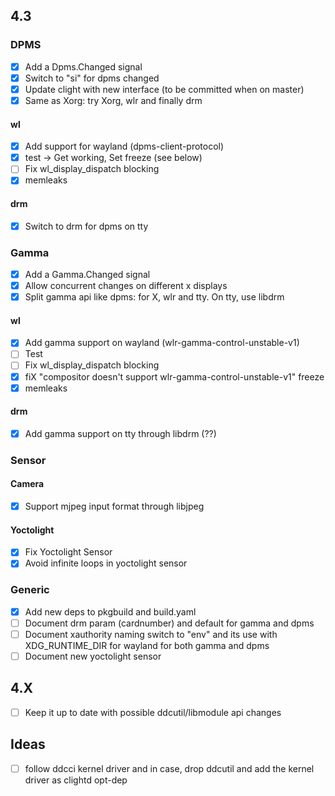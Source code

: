## 4.3

### DPMS
- [x] Add a Dpms.Changed signal
- [x] Switch to "si" for dpms changed
- [x] Update clight with new interface (to be committed when on master)
- [x] Same as Xorg: try Xorg, wlr and finally drm

#### wl
- [x] Add support for wayland (dpms-client-protocol)
- [x] test -> Get working, Set freeze (see below)
- [ ] Fix wl_display_dispatch blocking
- [x] memleaks

#### drm 
- [x] Switch to drm for dpms on tty

### Gamma
- [x] Add a Gamma.Changed signal
- [x] Allow concurrent changes on different x displays
- [x] Split gamma api like dpms: for X, wlr and tty. On tty, use libdrm

#### wl
- [x] Add gamma support on wayland (wlr-gamma-control-unstable-v1)
- [ ] Test
- [ ] Fix wl_display_dispatch blocking
- [x] fiX "compositor doesn't support wlr-gamma-control-unstable-v1" freeze
- [x] memleaks

#### drm
- [x] Add gamma support on tty through libdrm (??)

### Sensor

#### Camera
- [x] Support mjpeg input format through libjpeg

#### Yoctolight
- [x] Fix Yoctolight Sensor
- [x] Avoid infinite loops in yoctolight sensor

### Generic
- [x] Add new deps to pkgbuild and build.yaml
- [ ] Document drm param (cardnumber) and default for gamma and dpms
- [ ] Document xauthority naming switch to "env" and its use with XDG_RUNTIME_DIR for wayland for both gamma and dpms
- [ ] Document new yoctolight sensor

## 4.X
- [ ] Keep it up to date with possible ddcutil/libmodule api changes

## Ideas
- [ ] follow ddcci kernel driver and in case, drop ddcutil and add the kernel driver as clightd opt-dep
